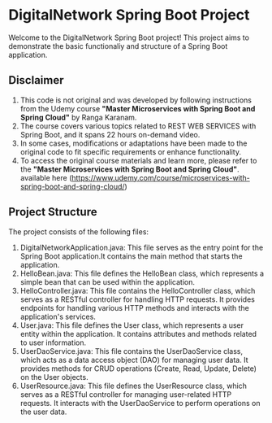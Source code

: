 # DigitalNetwork Spring Boot Project

Welcome to the DigitalNetwork Spring Boot project! This project aims to demonstrate 
the basic functionaliy and structure of a Spring Boot application.

## Disclaimer

1.  This code is not original and was developed by following instructions from the Udemy course
 **"Master Microservices with Spring Boot and Spring Cloud"**  by Ranga Karanam.
2. The course covers various topics related to  REST WEB SERVICES with Spring Boot, and it spans 22 hours on-demand video.
3. In some cases, modifications or adaptations have been made to the original code to fit specific requirements
or enhance functionality.
4. To access the original course materials and learn more, please refer to the
**"Master Microservices with Spring Boot and Spring Cloud"**. available
here (https://www.udemy.com/course/microservices-with-spring-boot-and-spring-cloud/)

## Project Structure

The project consists of the following files:

1. DigitalNetworkApplication.java: This file serves as the entry point for the Spring Boot application.It contains the main
method that starts the application.
2. HelloBean.java: This file defines the HelloBean class, which represents a simple bean that can be used within the application.
3. HelloController.java: This file contains the HelloController class, which serves as a RESTful controller
for handling HTTP requests. It provides endpoints for handling various HTTP methods and interacts with the application's services.
4. User.java: This file defines the User class, which represents a user entity within the application. It contains attributes and 
 methods related to user information.
5. UserDaoService.java: This file contains the UserDaoService class, which acts as a data access object (DAO) for managing user data.
It provides methods for CRUD operations (Create, Read, Update, Delete) on the User objects.
6. UserResource.java: This file defines the UserResource class, which serves as a RESTful controller for managing user-related HTTP requests.
It interacts with the UserDaoService to perform operations on the user data.
